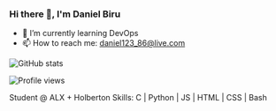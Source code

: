 ### Hi there 👋, I'm Daniel Biru

- 🌱 I’m currently learning DevOps
- 📫 How to reach me: daniel123_86@live.com 

![GitHub stats](https://github-readme-stats.vercel.app/api?username=Daniel-bee&show_icons=true)  

![Profile views](https://gpvc.arturio.dev/Daniel-bee)  

Student @ ALX + Holberton 
Skills: C | Python | JS | HTML | CSS | Bash
